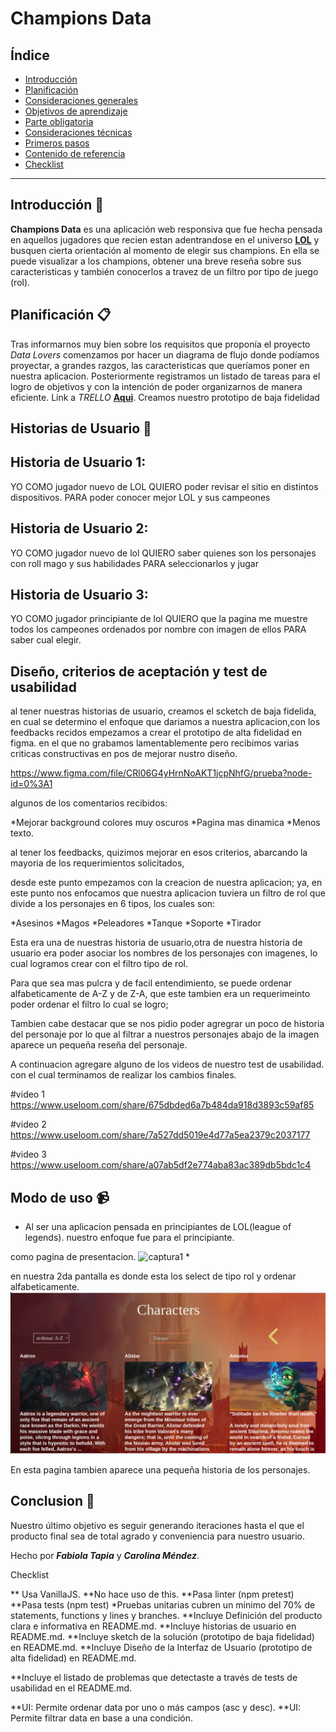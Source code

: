 # Champions Data



## Índice

* [Introducción](#preámbulo)
* [Planificación](#planificacion)
* [Consideraciones generales](#consideraciones-generales)
* [Objetivos de aprendizaje](#objetivos-de-aprendizaje)
* [Parte obligatoria](#parte-obligatoria)
* [Consideraciones técnicas](#consideraciones-técnicas)
* [Primeros pasos](#primeros-pasos)
* [Contenido de referencia](#contenido-de-referencia)
* [Checklist](#checklist)

***

 ## Introducción 🚀

**Champions Data** es una aplicación web responsiva que fue hecha pensada en aquellos jugadores que recien estan adentrandose en el universo [**LOL**](https://lan.leagueoflegends.com/es/) y busquen cierta orientación al momento de elegir sus champions.
En ella se puede visualizar a los champions, obtener una breve reseña sobre sus caracteristicas y también conocerlos a travez de un filtro por tipo de juego (rol).


## Planificación 📋

Tras informarnos muy bien sobre los requisitos que proponía el proyecto *Data Lovers* comenzamos por hacer un diagrama de flujo donde podíamos proyectar, a grandes razgos, las caracteristicas que queríamos poner en nuestra aplicacion.
Posteriormente registramos un listado de tareas para el logro de objetivos y con la intención de poder organizarnos de manera eficiente.
Link a *TRELLO*  [**Aqui**](https://trello.com/b/jaVnMsw3/data-lovers).
Creamos nuestro prototipo de baja fidelidad





## Historias de Usuario  📌



## Historia de Usuario 1:

YO COMO jugador nuevo de LOL
QUIERO poder revisar el sitio en distintos dispositivos.
PARA poder conocer mejor LOL y sus campeones


## Historia de Usuario 2:

YO COMO jugador nuevo de lol
QUIERO saber quienes son los personajes con roll mago y sus habilidades
PARA seleccionarlos y jugar

## Historia de Usuario 3:

YO COMO jugador principiante de lol 
QUIERO que la pagina me muestre todos los campeones ordenados por nombre con imagen de ellos 
PARA  saber cual elegir.


## Diseño, criterios de aceptación y test de usabilidad

al tener nuestras historias de usuario, creamos el scketch de baja fidelida, en cual se determino el enfoque que dariamos a nuestra aplicacion,con los feedbacks recidos empezamos a crear el prototipo de alta fidelidad en figma. en el que no grabamos lamentablemente pero recibimos varias criticas constructivas en pos de mejorar nustro diseño.

https://www.figma.com/file/CRl06G4yHrnNoAKT1jcpNhfG/prueba?node-id=0%3A1

algunos de los comentarios recibidos:

*Mejorar background colores muy oscuros
*Pagina mas dinamica
*Menos texto.


al tener los feedbacks, quizimos mejorar en esos criterios,
abarcando la mayoria de los requerimientos solicitados,

desde este punto empezamos con la creacion de nuestra aplicacion;
ya, en este punto nos enfocamos que nuestra aplicacion tuviera un filtro de rol que divide a los personajes en 6 tipos, los cuales son:

*Asesinos
*Magos
*Peleadores
*Tanque
*Soporte
*Tirador

Esta era una de nuestras historia de usuario,otra de nuestra historia de usuario era poder asociar los nombres de los personajes con imagenes, lo cual logramos crear
con el filtro tipo de rol.

Para que sea mas pulcra y de facil entendimiento, se puede ordenar alfabeticamente de A-Z y de Z-A, que este tambien era un requerimeinto poder ordenar el filtro lo cual se logro;

Tambien cabe destacar que se nos pidio poder agregrar un poco de historia del personaje por lo que al filtrar a nuestros personajes abajo de la imagen aparece un pequeña reseña del personaje.

A continuacion agregare alguno de los videos de nuestro test de usabilidad. con el cual terminamos de realizar los cambios finales.

#video 1
https://www.useloom.com/share/675dbded6a7b484da918d3893c59af85

#video 2
https://www.useloom.com/share/7a527dd5019e4d77a5ea2379c2037177

#video 3
https://www.useloom.com/share/a07ab5df2e774aba83ac389db5bdc1c4

## Modo de uso 📹

* Al ser una aplicacion pensada en principiantes de LOL(league of legends).
  nuestro enfoque fue para el principiante.

como pagina de presentacion.
![captura1](captura1.png)
* 

en nuestra 2da pantalla es donde esta los select de tipo rol y ordenar alfabeticamente.
![captura2](captura2.png)



En esta pagina tambien aparece una pequeña historia de los personajes.
## Conclusion 🎁

Nuestro último objetivo es seguir generando iteraciones hasta el que el producto final sea de total agrado y conveniencia para nuestro usuario. 

Hecho por ***Fabiola Tapia*** y ***Carolina Méndez***.


Checklist

** Usa VanillaJS.
 **No hace uso de this.
**Pasa linter (npm pretest)
 **Pasa tests (npm test)
 *Pruebas unitarias cubren un mínimo del 70% de statements, functions y lines y branches.
 **Incluye Definición del producto clara e informativa en README.md.
 **Incluye historias de usuario en README.md.
 **Incluye sketch de la solución (prototipo de baja fidelidad) en README.md.
 **Incluye Diseño de la Interfaz de Usuario (prototipo de alta fidelidad) en README.md.

 **Incluye el listado de problemas que detectaste a través de tests de usabilidad en el README.md.
 
 **UI: Permite ordenar data por uno o más campos (asc y desc).
 **UI: Permite filtrar data en base a una condición.

